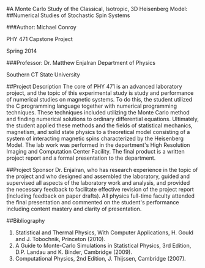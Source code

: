 #A Monte Carlo Study of the Classical, Isotropic, 3D Heisenberg Model:
##Numerical Studies of Stochastic Spin Systems

###Author: Michael Conroy

PHY 471 Capstone Project

Spring 2014

###Professor: Dr. Matthew Enjalran
Department of Physics

Southern CT State University

##Project Description
The core of PHY 471 is an advanced laboratory project, and the topic of this experimental study is study and performance of numerical studies on magnetic systems. To do this, the student utilized the C programming language together with numerical programming techniques. These techniques included utilizing the Monte Carlo method and finding numerical solutions to ordinary differential equations. Ultimately, the student applied these methods and the fields of statistical mechanics, magnetism, and solid state physics to a theoretical model consisting of a system of interacting magnetic spins characterized by the Heisenberg Model. The lab work was performed in the department's High Resolution Imaging and Computation Center Facility. The final product is a written project report and a formal presentation to the department.

##Project Sponsor
Dr. Enjalran, who has research experience in the topic of the project and who designed and assembled the laboratory, guided and supervised all aspects of the laboratory work and analysis, and provided the necessary feedback to facilitate effective revision of the project report (including feedback on paper drafts). All physics full-time faculty attended the final presentation and commented on the student's performance including content mastery and clarity of presentation.

##Bibliography
1. Statistical and Thermal Physics, With Computer Applications, H. Gould and J. Tobochnik, Princeton (2010).
2. A Guide to Monte-Carlo Simulations in Statistical Physics, 3rd Edition, D.P. Landau and K. Binder, Cambridge (2009).
3. Computational Physics, 2nd Edition, J. Thijssen, Cambridge (2007). 

